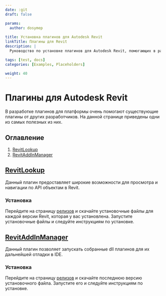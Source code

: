 ```yaml
---
date: :git
draft: false

params:
  author: dosymep
  
title: Установка плагинов для Autodesk Revit
linkTitle: Плагины для Revit
description: |
  Руководство по установке плагинов для Autodesk Revit, помогающих в разработке на платформе.

tags: [test, docs]
categories: [Examples, Placeholders]

weight: 40
---
```


# Плагины для Autodesk Revit

В разработке плагинов для платформы очень помогают существующие плагины от других разработчиков.
На данной странице приведены одни из самых полезных из них.

## Оглавление

1. [RevitLookup](#revitlookup)
2. [RevitAddInManager](#revitaddinmanager)

## [RevitLookup](https://github.com/jeremytammik/RevitLookup)

Данный плагин предоставляет широкие возможности для просмотра и навигации по API объектам в Revit.

### Установка

Перейдите на страницу [релизов](https://github.com/jeremytammik/RevitLookup/releases) и скачайте установочные файлы для каждой версии Revit, которая у вас установлена.
Запустите установочные файлы и следуйте инструкциям по установке.

## [RevitAddInManager](https://github.com/chuongmep/RevitAddInManager)

Данный плагин позволяет запускать собранные dll плагинов для их дальнейшей отладки в IDE.

### Установка

Перейдите на страницу [релизов](https://github.com/chuongmep/RevitAddInManager/releases) и скачайте последнюю версию установочного файла.
Запустите его и следуйте инструкциям по установке.
